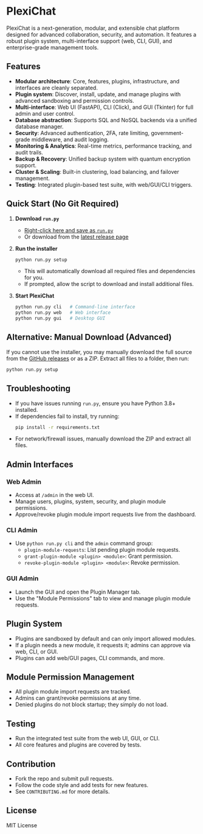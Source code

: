 # PlexiChat

PlexiChat is a next-generation, modular, and extensible chat platform designed for advanced collaboration, security, and automation. It features a robust plugin system, multi-interface support (web, CLI, GUI), and enterprise-grade management tools.

## Features
- **Modular architecture**: Core, features, plugins, infrastructure, and interfaces are cleanly separated.
- **Plugin system**: Discover, install, update, and manage plugins with advanced sandboxing and permission controls.
- **Multi-interface**: Web UI (FastAPI), CLI (Click), and GUI (Tkinter) for full admin and user control.
- **Database abstraction**: Supports SQL and NoSQL backends via a unified database manager.
- **Security**: Advanced authentication, 2FA, rate limiting, government-grade middleware, and audit logging.
- **Monitoring & Analytics**: Real-time metrics, performance tracking, and audit trails.
- **Backup & Recovery**: Unified backup system with quantum encryption support.
- **Cluster & Scaling**: Built-in clustering, load balancing, and failover management.
- **Testing**: Integrated plugin-based test suite, with web/GUI/CLI triggers.

## Quick Start (No Git Required)

1. **Download `run.py`**
   - [Right-click here and save as `run.py`](https://raw.githubusercontent.com/linux-of-user/plexichat/main/run.py)
   - Or download from the [latest release page](https://github.com/linux-of-user/plexichat/releases)

2. **Run the installer**
   ```sh
   python run.py setup
   ```
   - This will automatically download all required files and dependencies for you.
   - If prompted, allow the script to download and install additional files.

3. **Start PlexiChat**
   ```sh
   python run.py cli   # Command-line interface
   python run.py web   # Web interface
   python run.py gui   # Desktop GUI
   ```

## Alternative: Manual Download (Advanced)
If you cannot use the installer, you may manually download the full source from the [GitHub releases](https://github.com/linux-of-user/plexichat/releases) or as a ZIP. Extract all files to a folder, then run:
```sh
python run.py setup
```

## Troubleshooting
- If you have issues running `run.py`, ensure you have Python 3.8+ installed.
- If dependencies fail to install, try running:
  ```sh
  pip install -r requirements.txt
  ```
- For network/firewall issues, manually download the ZIP and extract all files.

## Admin Interfaces
### Web Admin
- Access at `/admin` in the web UI.
- Manage users, plugins, system, security, and plugin module permissions.
- Approve/revoke plugin module import requests live from the dashboard.

### CLI Admin
- Use `python run.py cli` and the `admin` command group:
  - `plugin-module-requests`: List pending plugin module requests.
  - `grant-plugin-module <plugin> <module>`: Grant permission.
  - `revoke-plugin-module <plugin> <module>`: Revoke permission.

### GUI Admin
- Launch the GUI and open the Plugin Manager tab.
- Use the "Module Permissions" tab to view and manage plugin module requests.

## Plugin System
- Plugins are sandboxed by default and can only import allowed modules.
- If a plugin needs a new module, it requests it; admins can approve via web, CLI, or GUI.
- Plugins can add web/GUI pages, CLI commands, and more.

## Module Permission Management
- All plugin module import requests are tracked.
- Admins can grant/revoke permissions at any time.
- Denied plugins do not block startup; they simply do not load.

## Testing
- Run the integrated test suite from the web UI, GUI, or CLI.
- All core features and plugins are covered by tests.

## Contribution
- Fork the repo and submit pull requests.
- Follow the code style and add tests for new features.
- See `CONTRIBUTING.md` for more details.

## License
MIT License 